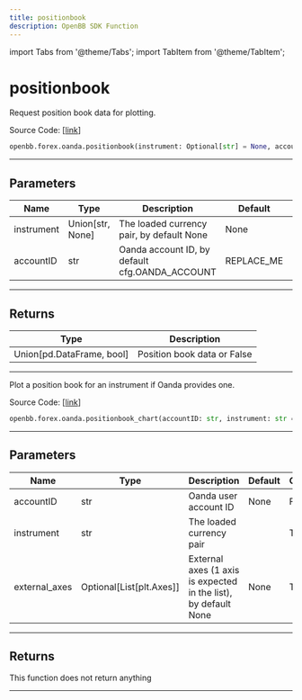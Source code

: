 ```yaml
---
title: positionbook
description: OpenBB SDK Function
---
```


import Tabs from '@theme/Tabs';
import TabItem from '@theme/TabItem';

# positionbook

<Tabs>
<TabItem value="model" label="Model" default>

Request position book data for plotting.

Source Code: [[link](https://github.com/OpenBB-finance/OpenBBTerminal/tree/main/openbb_terminal/forex/oanda/oanda_model.py#L182)]

```python
openbb.forex.oanda.positionbook(instrument: Optional[str] = None, accountID: str = "REPLACE_ME")
```

---

## Parameters

| Name | Type | Description | Default | Optional |
| ---- | ---- | ----------- | ------- | -------- |
| instrument | Union[str, None] | The loaded currency pair, by default None | None | True |
| accountID | str | Oanda account ID, by default cfg.OANDA_ACCOUNT | REPLACE_ME | True |


---

## Returns

| Type | Description |
| ---- | ----------- |
| Union[pd.DataFrame, bool] | Position book data or False |
---



</TabItem>
<TabItem value="view" label="Chart">

Plot a position book for an instrument if Oanda provides one.

Source Code: [[link](https://github.com/OpenBB-finance/OpenBBTerminal/tree/main/openbb_terminal/forex/oanda/oanda_view.py#L116)]

```python
openbb.forex.oanda.positionbook_chart(accountID: str, instrument: str = "", external_axes: Optional[List[matplotlib.axes._axes.Axes]] = None)
```

---

## Parameters

| Name | Type | Description | Default | Optional |
| ---- | ---- | ----------- | ------- | -------- |
| accountID | str | Oanda user account ID | None | False |
| instrument | str | The loaded currency pair |  | True |
| external_axes | Optional[List[plt.Axes]] | External axes (1 axis is expected in the list), by default None | None | True |


---

## Returns

This function does not return anything

---



</TabItem>
</Tabs>